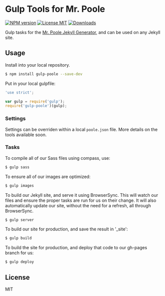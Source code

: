 # Gulp Tools for Mr. Poole

[![NPM version][npm-image]][npm-url] [![License MIT][license-image]][license-url] [![Downloads][downloads-image]][npm-url]

Gulp tasks for the [Mr. Poole Jekyll Generator](https://github.com/iamcarrico/gulp-poole), and can be used on any Jekyll site.

## Usage

Install into your local repository.

```bash
$ npm install gulp-poole --save-dev
```

Put in your local gulpfile:

```js
'use strict';

var gulp = require('gulp');
require('gulp-poole')(gulp);
```

### Settings

Settings can be overriden within a local ```poole.json``` file. More details on the tools available soon.


### Tasks

To compile all of our Sass files using compass, use:

```bash
$ gulp sass
```

To ensure all of our images are optimized:

```bash
$ gulp images
```

To build our Jekyll site, and serve it using BrowserSync. This will watch our files and ensure the proper tasks are run for us on their change. It will also automatically update our site, without the need for a refresh, all through BrowserSync.

```bash
$ gulp server
```

To build our site for production, and save the result in '_site':

```bash
$ gulp build
```

To build the site for production, and deploy that code to our gh-pages branch for us:

```bash
$ gulp deploy
```


## License

MIT

[downloads-image]: http://img.shields.io/npm/dm/gulp-poole.svg
[npm-url]: https://npmjs.org/package/gulp-poole
[npm-image]: http://img.shields.io/npm/v/gulp-poole.svg

[license-image]: http://img.shields.io/badge/license-MIT-blue.svg
[license-url]: https://github.com/iamcarrico/gulp-poole/blob/master/LICENSE
